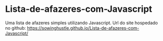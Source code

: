 # Lista-de-afazeres-com-Javascript
Uma lista de afazeres simples utilizando Javascript.
Url do site hospedado no github: https://sowinghustle.github.io/Lista-de-afazeres-com-Javascript/
